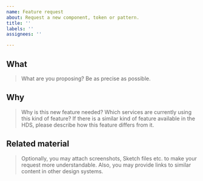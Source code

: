 ```yaml
---
name: Feature request
about: Request a new component, token or pattern.
title: ''
labels: ''
assignees: ''

---
```


<!--
Before you are requesting a new feature, please refer to current HDS Contribution guidelines (https://hds.hel.fi/contributing) and check if the feature is already on the HDS Roadmap (https://hds.hel.fi/about/roadmap).
-->

## What
> What are you proposing? Be as precise as possible.

## Why
> Why is this new feature needed? Which services are currently using this kind of feature? If there is a similar kind of feature available in the HDS, please describe how this feature differs from it.

## Related material
> Optionally, you may attach screenshots, Sketch files etc. to make your request more understandable. Also, you may provide links to similar content in other design systems.
